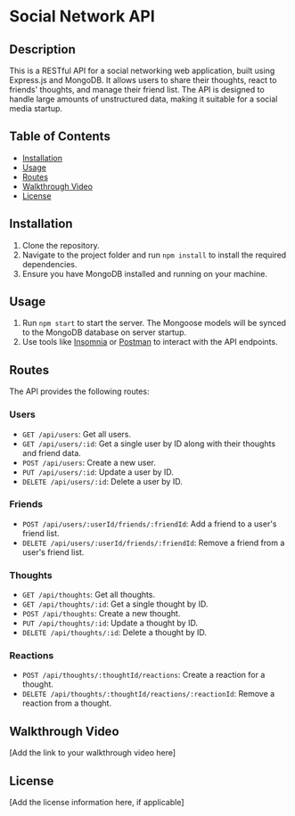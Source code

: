 # Social Network API

## Description

This is a RESTful API for a social networking web application, built using Express.js and MongoDB. It allows users to share their thoughts, react to friends' thoughts, and manage their friend list. The API is designed to handle large amounts of unstructured data, making it suitable for a social media startup.

## Table of Contents

- [Installation](#installation)
- [Usage](#usage)
- [Routes](#routes)
- [Walkthrough Video](#walkthrough-video)
- [License](#license)

## Installation

1. Clone the repository.
2. Navigate to the project folder and run `npm install` to install the required dependencies.
3. Ensure you have MongoDB installed and running on your machine.

## Usage

1. Run `npm start` to start the server. The Mongoose models will be synced to the MongoDB database on server startup.
2. Use tools like [Insomnia](https://insomnia.rest/) or [Postman](https://www.postman.com/) to interact with the API endpoints.

## Routes

The API provides the following routes:

### Users

- `GET /api/users`: Get all users.
- `GET /api/users/:id`: Get a single user by ID along with their thoughts and friend data.
- `POST /api/users`: Create a new user.
- `PUT /api/users/:id`: Update a user by ID.
- `DELETE /api/users/:id`: Delete a user by ID.

### Friends

- `POST /api/users/:userId/friends/:friendId`: Add a friend to a user's friend list.
- `DELETE /api/users/:userId/friends/:friendId`: Remove a friend from a user's friend list.

### Thoughts

- `GET /api/thoughts`: Get all thoughts.
- `GET /api/thoughts/:id`: Get a single thought by ID.
- `POST /api/thoughts`: Create a new thought.
- `PUT /api/thoughts/:id`: Update a thought by ID.
- `DELETE /api/thoughts/:id`: Delete a thought by ID.

### Reactions

- `POST /api/thoughts/:thoughtId/reactions`: Create a reaction for a thought.
- `DELETE /api/thoughts/:thoughtId/reactions/:reactionId`: Remove a reaction from a thought.

## Walkthrough Video

[Add the link to your walkthrough video here]

## License

[Add the license information here, if applicable]
